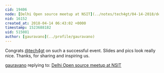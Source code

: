 ```yaml
---
cid: 19406
node: [Delhi Open source meetup at NSIT](../notes/tech4gt/04-14-2018/delhi-open-source-meetup-at-nsit)
nid: 16152
created_at: 2018-04-14 06:43:02 +0000
timestamp: 1523688182
uid: 515081
author: [gauravano](../profile/gauravano)
---
```


Congrats [@tech4gt](/profile/tech4gt) on such a successful event. Slides and pics look really nice. Thanks, for sharing and inspiring us. 

[gauravano](../profile/gauravano) replying to: [Delhi Open source meetup at NSIT](../notes/tech4gt/04-14-2018/delhi-open-source-meetup-at-nsit)

